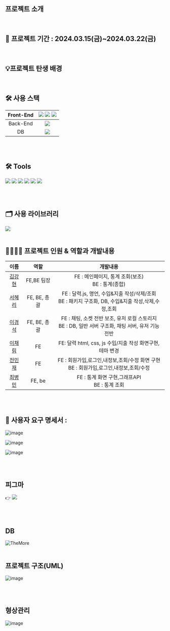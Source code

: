


## 프로젝트 소개

<br>

## 📆 프로젝트 기간 : 2024.03.15(금)~2024.03.22(금)

<br>

## 💡프로젝트 탄생 배경

<br>

##  🛠️ 사용 스택 
|Front-End |<img src="https://img.shields.io/badge/HTML5-E34F26?style=flat&logo=HTML5&logoColor=white" /> <img src="https://img.shields.io/badge/CSS3-1572B6?style=flat&logo=CSS3&logoColor=white" />  <img src="https://img.shields.io/badge/JavaScript-F7DF1E?style=flat&logo=JavaScript&logoColor=white" /> |
|:---:|:---:|
|Back-End |<img src="https://img.shields.io/badge/Java-007396?style=flat&logo=Conda-Forge&logoColor=white" />  |
|DB|<img src="https://shields.io/badge/MySQL-blue?logo=mysql&style=plastic&logoColor=white&labelColor=blue" /> |

<br>
<br>

## 🛠️ Tools
<img src="https://img.shields.io/badge/Eclipse%20IDE-2C2255?style=flat&logo=EclipseIDE&logoColor=white" /> <img src="https://img.shields.io/badge/Visual%20Studio%20Code-007ACC?style=flat&logo=VisualStudioCode&logoColor=white" /> <img src="https://img.shields.io/badge/GitHub-181717?style=flat&logo=GitHub&logoColor=white" /> 
<img src="https://img.shields.io/badge/Figma-181717?style=flat&logo=Figma&logoColor=red" />  <img src="https://img.shields.io/badge/Slack-181717?style=flat&logo=Slack&logoColor=red" />  <img src="https://img.shields.io/badge/Notion-181717?style=flat&logo=Notion&logoColor=white" /> 

<br>
<br>

## 🗂️ 사용 라이브러리
<img src="https://img.shields.io/badge/Chart.js-181717?style=flat&logo=Chart.js&logoColor=none" /> 

<br>
<br>

## 👨‍👩‍👧‍👦 프로젝트 인원 & 역할과 개발내용

| 이름 | 역할 | 개발내용 |
|:------:|:------:|:-----:|
|[김강현](https://github.com/hmmumm)|FE,BE 팀장| FE : 메인페이지, 통계 조회(보조) <br> BE : 통계(종합)  |
| [서혜리](https://github.com/hyeri-seo)|FE, BE, 총괄| FE : 달력.js, 명언, 수입&지출 작성/삭제/조회<br> BE : 패키지 구조화, DB, 수입&지출 작성,삭제,수정,조회|
| [이경석](https://github.com/maruduke)|FE, BE, 총괄| FE : 채팅, 소켓 전반 보조, 유저 로컬 스토리지<br> BE : DB, 일반 서버 구조화, 채팅 서버, 유저 기능 전반|
| [이채림](https://github.com/chaereemee)|FE | FE: 달력 html, css, js 수입/지출 작성 화면구현, 테마 변경 |
| [전민재](https://github.com/minjaejeo)|FE |FE : 회원가입,로그인,내정보,조회/수정 화면 구현<br> BE : 회원가입,로그인,내정보,조회/수정|
| [최병민](https://github.com/ChoiByoungMin)|FE, be | FE : 통계 화면 구현,그래프API<br> BE : 통계 조회  |

<br>
<br>



## 🧾 사용자 요구 명세서 : 
![image](https://github.com/iiiiii-dle/TheMore/assets/162311939/6763276c-014d-40f4-bd30-abaa58fc2eb5)

![image](https://github.com/iiiiii-dle/TheMore/assets/162311939/d96b29c1-8dfa-42ca-b8b2-89580cb1626e)

![image](https://github.com/iiiiii-dle/TheMore/assets/162311939/be5d8e74-4b49-4f2e-a22c-27bffbd4c13b)


<br><br>

## 피그마
👉 <a href="https://www.figma.com/file/5DHQaGcGQtdAlBmhqy79hk/TheMore(%EB%8D%94-%EB%AA%A8%EC%95%84)?type=design&amp;node-id=0%3A1&amp;mode=design&amp;t=YB8EMXtf8hmU1xXU-1" target="_blank" rel="noopener&nbsp;noreferrer"><img src="https://img.shields.io/badge/figma-F24E1E?style=flat&amp;logo=Figma&amp;logoColor=white" /></a>

<br><br>

## DB
![TheMore](https://github.com/iiiiii-dle/TheMore/assets/162311939/17791cd3-7b67-40b5-a510-1bd0de4bd596)
<br><br>

## 프로젝트 구조(UML)
![image](https://github.com/iiiiii-dle/TheMore/assets/162311939/29e6642b-ca11-4536-b945-67cbe1b022d8)

<br><br>

## 형상관리 
![image](https://github.com/iiiiii-dle/TheMore/assets/162311939/6c75d819-d2f1-4915-a764-440cb6313f9c)


<br><br>





